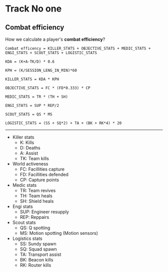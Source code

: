 # Track No one

## Combat efficiency

How we calculate a player's **combat efficiency**?

```
Combat efficency = KILLER_STATS + OBJECTIVE_STATS + MEDIC_STATS + ENGI_STATS + SCOUT_STATS + LOGISTIC_STATS
```

`KDA = (K+A-TK/D) * 0.6`

`KPH = (K/SESSION_LENG_IN_MIN)*60`

`KILLER_STATS = KDA * KPH`

`OBJECTIVE_STATS = FC * (FD*0.333) * CP`

`MEDIC_STATS = TR * (TH + SH)`

`ENGI_STATS = SUP * REP/2`

`SCOUT_STATS = QS * MS`

`LOGISTIC_STATS = (SS + SQ*2) + TA + (BK + RK*4) * 20`

---

* Killer stats
  * K: Kills
  * D: Deaths
  * A: Assist
  * TK: Team kills
* World activeness
  * FC: Facillities capture
  * FD: Facillities defended
  * CP: Capture points
* Medic stats
  * TR: Team revives
  * TH: Team heals
  * SH: Shield heals
* Engi stats
  * SUP: Engineer resupply
  * REP: Reppairs
* Scout stats
  * QS: Q spotting
  * MS: Motion spotting (Motion sensors)
* Logistics stats
  * SS: Sundy spawn
  * SQ: Squad spawn
  * TA: Transport assist
  * BK: Beacon kills
  * RK: Router kills